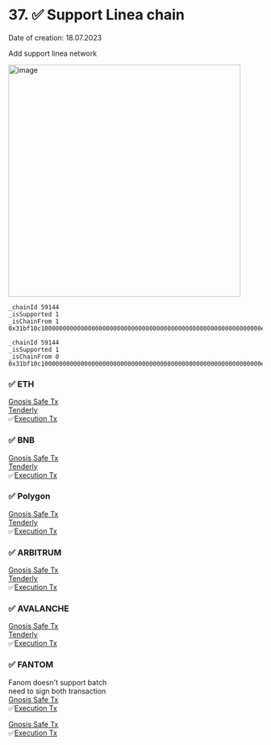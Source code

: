 
# 37. ✅  Support Linea chain
Date of creation: 18.07.2023

Add support linea network   

<img width="460" alt="image" src="https://github.com/debridge-finance/multisig-evm-transactions/assets/29544129/78cf2a07-0b3a-44f6-94c9-e1f77b430806">

```
_chainId 59144
_isSupported 1
_isChainFrom 1
0x31bf10c1000000000000000000000000000000000000000000000000000000000000e70800000000000000000000000000000000000000000000000000000000000000010000000000000000000000000000000000000000000000000000000000000001
```
```
_chainId 59144
_isSupported 1
_isChainFrom 0
0x31bf10c1000000000000000000000000000000000000000000000000000000000000e70800000000000000000000000000000000000000000000000000000000000000010000000000000000000000000000000000000000000000000000000000000000
```

### ✅ ETH  
[Gnosis Safe Tx](https://app.safe.global/transactions/tx?id=multisig_0x6bec1faF33183e1Bc316984202eCc09d46AC92D5_0x29a917d6c2b97d212f94d49d3398b9526e39084e67ed943fc8540b4d6c1d3573&safe=eth%3A0x6bec1faF33183e1Bc316984202eCc09d46AC92D5)  
[Tenderly](https://dashboard.tenderly.co/public/safe/safe-apps/simulator/06382839-82b8-40f7-b1bf-a199e0edef4a/logs)  
✅[Execution Tx](https://etherscan.io/tx/0x542f0f3cfbb3ca203b8807faa992419c97ea7162b535c64037cdc73f4ba5c7c9)  

### ✅ BNB   
[Gnosis Safe Tx](https://app.safe.global/transactions/tx?id=multisig_0xA52842cD43fA8c4B6660E443194769531d45b265_0xcc0d2e96e05a6f5411c90f2474856e356b7c7beba6a7c0f9e83364449ef92d7f&safe=bnb%3A0xA52842cD43fA8c4B6660E443194769531d45b265)  
[Tenderly](https://dashboard.tenderly.co/public/safe/safe-apps/simulator/aa3b778f-bb41-4c26-a2c5-711d41a96ebf/logs)  
✅[Execution Tx](https://bscscan.com/tx/0x4a88d07c58f4b3ab479a111fdba575c69e6a284d7d3d07fa4431feff8e836be1)  


### ✅ Polygon   
[Gnosis Safe Tx](https://app.safe.global/transactions/tx?id=multisig_0xA52842cD43fA8c4B6660E443194769531d45b265_0x0f70e09347e29d74f877724e26bcda55280552a99978c386dce22c7016e4e8ee&safe=matic%3A0xA52842cD43fA8c4B6660E443194769531d45b265)  
[Tenderly](https://dashboard.tenderly.co/public/safe/safe-apps/simulator/66ffd317-b12f-4a31-8537-03a96ba8cb20/logs)  
✅[Execution Tx](https://polygonscan.com/tx/0xb35073d145d9dd214b6f608581e24010ba21db3ec23219f1ce6bedeeaaaf8dc0)  

### ✅ ARBITRUM   
[Gnosis Safe Tx](https://app.safe.global/transactions/tx?id=multisig_0xA52842cD43fA8c4B6660E443194769531d45b265_0xb7690d18cad863932cd2cb144631f305b108eb4fd35200405d77ce68cfe4df35&safe=arb1%3A0xA52842cD43fA8c4B6660E443194769531d45b265)  
[Tenderly](https://dashboard.tenderly.co/public/safe/safe-apps/simulator/e893174e-19a5-4e34-877e-148097b96da3/logs)  
✅[Execution Tx](https://arbiscan.io/tx/0xb74367e99322e55c9d532d93b7b34d6549b166dfa0f284a4d77b1dba44056380)  

### ✅ AVALANCHE  
[Gnosis Safe Tx](https://app.safe.global/transactions/tx?id=multisig_0x8AC842e8f3be6BF67ccfdC87CE3F98D635008Ef0_0xbb7c7428138f0ec272948e5d510937f0127c2180a0ec17e989d50c8adc1990aa&safe=avax:0x8AC842e8f3be6BF67ccfdC87CE3F98D635008Ef0)  
[Tenderly](https://dashboard.tenderly.co/public/safe/safe-apps/simulator/517dc6c9-255e-4922-b51c-0711c452d230/logs)  
✅[Execution Tx](https://snowtrace.io/tx/0xcfc938b4ea81e243ec2cbe06c7f57a32e98c843305bcb330c62a5ad582be830e)  

### ✅ FANTOM  
Fanom doesn't support batch   
need to sign both transaction  
[Gnosis Safe Tx](https://safe.fantom.network/ftm:0xA52842cD43fA8c4B6660E443194769531d45b265/transactions/multisig_0xA52842cD43fA8c4B6660E443194769531d45b265_0x5b3d838ec6cd88bd73f391d88e3ef316e8eb3fc37ef9d6f99b9088971f08fabc)   
✅[Execution Tx](https://ftmscan.com/tx/0x6babffcae65de5cb376bac4f24181d6fbf57282e8806461cfe99ecd878ddf161)  

[Gnosis Safe Tx](https://safe.fantom.network/ftm:0xA52842cD43fA8c4B6660E443194769531d45b265/transactions/multisig_0xA52842cD43fA8c4B6660E443194769531d45b265_0xa4fa63e99c868f940f8fc52b666c24e0b3ec39042dbacab05451761d6ed8c7be)   
✅[Execution Tx](https://ftmscan.com/tx/0xabab091be0402390fad1bb680b8a2349a4343835be5fa77fb47587e9d8a036cf)  
